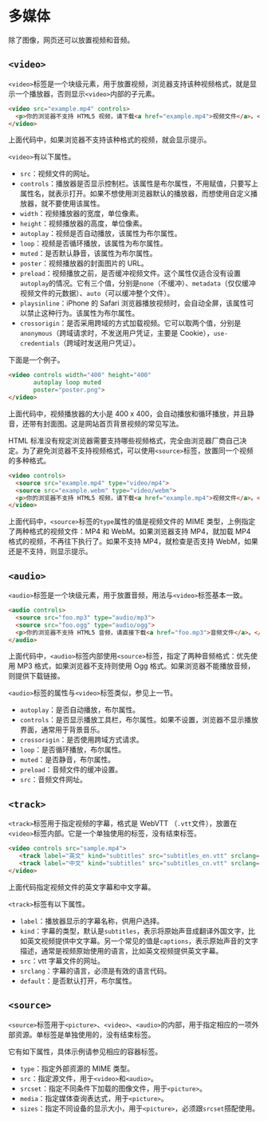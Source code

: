 # 多媒体

除了图像，网页还可以放置视频和音频。

## `<video>`

`<video>`标签是一个块级元素，用于放置视频，浏览器支持该种视频格式，就是显示一个播放器，否则显示`<video>`内部的子元素。

```html
<video src="example.mp4" controls>
  <p>你的浏览器不支持 HTML5 视频，请下载<a href="example.mp4">视频文件</a>。</p>
</video>
```

上面代码中，如果浏览器不支持该种格式的视频，就会显示提示。

`<video>`有以下属性。

- `src`：视频文件的网址。
- `controls`：播放器是否显示控制栏。该属性是布尔属性，不用赋值，只要写上属性名，就表示打开。如果不想使用浏览器默认的播放器，而想使用自定义播放器，就不要使用该属性。
- `width`：视频播放器的宽度，单位像素。
- `height`：视频播放器的高度，单位像素。
- `autoplay`：视频是否自动播放，该属性为布尔属性。
- `loop`：视频是否循环播放，该属性为布尔属性。
- `muted`：是否默认静音，该属性为布尔属性。
- `poster`：视频播放器的封面图片的 URL。
- `preload`：视频播放之前，是否缓冲视频文件。这个属性仅适合没有设置`autoplay`的情况。它有三个值，分别是`none`（不缓冲）、`metadata`（仅仅缓冲视频文件的元数据）、`auto`（可以缓冲整个文件）。
- `playsinline`：iPhone 的 Safari 浏览器播放视频时，会自动全屏，该属性可以禁止这种行为。该属性为布尔属性。
- `crossorigin`：是否采用跨域的方式加载视频。它可以取两个值，分别是`anonymous`（跨域请求时，不发送用户凭证，主要是 Cookie），`use-credentials`（跨域时发送用户凭证）。

下面是一个例子。

```html
<video controls width="400" height="400"
       autoplay loop muted
       poster="poster.png">
</video>
```

上面代码中，视频播放器的大小是 400 x 400，会自动播放和循环播放，并且静音，还带有封面图。这是网站首页背景视频的常见写法。

HTML 标准没有规定浏览器需要支持哪些视频格式，完全由浏览器厂商自己决定。为了避免浏览器不支持视频格式，可以使用`<source>`标签，放置同一个视频的多种格式。

```html
<video controls>
  <source src="example.mp4" type="video/mp4">
  <source src="example.webm" type="video/webm">
  <p>你的浏览器不支持 HTML5 视频，请下载<a href="example.mp4">视频文件</a>。</p>
</video>
```

上面代码中，`<source>`标签的`type`属性的值是视频文件的 MIME 类型，上例指定了两种格式的视频文件：MP4 和 WebM。如果浏览器支持 MP4，就加载 MP4 格式的视频，不再往下执行了。如果不支持 MP4，就检查是否支持 WebM，如果还是不支持，则显示提示。

## `<audio>`

`<audio>`标签是一个块级元素，用于放置音频，用法与`<video>`标签基本一致。

```html
<audio controls>
  <source src="foo.mp3" type="audio/mp3">
  <source src="foo.ogg" type="audio/ogg">
  <p>你的浏览器不支持 HTML5 音频，请直接下载<a href="foo.mp3">音频文件</a>。</p>
</audio>
```

上面代码中，`<audio>`标签内部使用`<source>`标签，指定了两种音频格式：优先使用 MP3 格式，如果浏览器不支持则使用 Ogg 格式。如果浏览器不能播放音频，则提供下载链接。

`<audio>`标签的属性与`<video>`标签类似，参见上一节。

- `autoplay`：是否自动播放，布尔属性。
- `controls`：是否显示播放工具栏，布尔属性。如果不设置，浏览器不显示播放界面，通常用于背景音乐。
- `crossorigin`：是否使用跨域方式请求。
- `loop`：是否循环播放，布尔属性。
- `muted`：是否静音，布尔属性。
- `preload`：音频文件的缓冲设置。
- `src`：音频文件网址。

## `<track>`

`<track>`标签用于指定视频的字幕，格式是 WebVTT （`.vtt`文件），放置在`<video>`标签内部。它是一个单独使用的标签，没有结束标签。

```html
<video controls src="sample.mp4">
   <track label="英文" kind="subtitles" src="subtitles_en.vtt" srclang="en">
   <track label="中文" kind="subtitles" src="subtitles_cn.vtt" srclang="cn" default>
</video>
```

上面代码指定视频文件的英文字幕和中文字幕。

`<track>`标签有以下属性。

- `label`：播放器显示的字幕名称，供用户选择。
- `kind`：字幕的类型，默认是`subtitles`，表示将原始声音成翻译外国文字，比如英文视频提供中文字幕。另一个常见的值是`captions`，表示原始声音的文字描述，通常是视频原始使用的语言，比如英文视频提供英文字幕。
- `src`：vtt 字幕文件的网址。
- `srclang`：字幕的语言，必须是有效的语言代码。
- `default`：是否默认打开，布尔属性。

## `<source>`

`<source>`标签用于`<picture>`、`<video>`、`<audio>`的内部，用于指定相应的一项外部资源。单标签是单独使用的，没有结束标签。

它有如下属性，具体示例请参见相应的容器标签。

- `type`：指定外部资源的 MIME 类型。
- `src`：指定源文件，用于`<video>`和`<audio>`。
- `srcset`：指定不同条件下加载的图像文件，用于`<picture>`。
- `media`：指定媒体查询表达式，用于`<picture>`。
- `sizes`：指定不同设备的显示大小，用于`<picture>`，必须跟`srcset`搭配使用。

